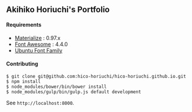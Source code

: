 ## Akihiko Horiuchi's Portfolio

#### Requirements

  - [Materialize](http://materializecss.com) : 0.97.x
  - [Font Awesome](http://fontawesome.io/) : 4.4.0
  - [Ubuntu Font Family](http://font.ubuntu.com)

#### Contributing

    $ git clone git@github.com:hico-horiuchi/hico-horiuchi.github.io.git
    $ npm install
    $ node_modules/bower/bin/bower install
    $ node_modules/gulp/bin/gulp.js default development

See `http://localhost:8000`.
